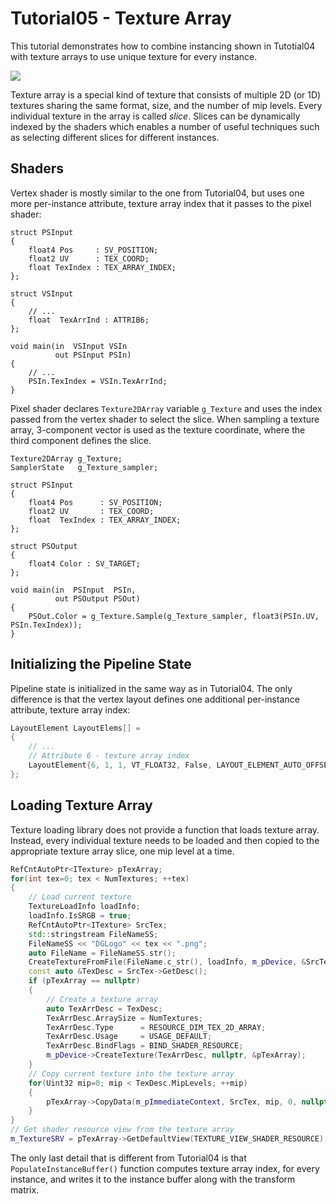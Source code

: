 # Tutorial05 - Texture Array

This tutorial demonstrates how to combine instancing shown in Tutotial04 with texture arrays to 
use unique texture for every instance.

![](Animation_Large.gif)

Texture array is a special kind of texture that consists of multiple 2D (or 1D) textures sharing the same
format, size, and the number of mip levels. Every individual texture in the array is called *slice*. Slices can
be dynamically indexed by the shaders which enables a number of useful techniques such as selecting different slices 
for different instances.

## Shaders

Vertex shader is mostly similar to the one from Tutorial04, but uses one more per-instance attribute, texture
array index that it passes to the pixel shader:

```hlsl
struct PSInput 
{ 
    float4 Pos     : SV_POSITION; 
    float2 UV      : TEX_COORD; 
    float TexIndex : TEX_ARRAY_INDEX;
};

struct VSInput
{
    // ...
    float  TexArrInd : ATTRIB6;
};

void main(in  VSInput VSIn
          out PSInput PSIn) 
{
    // ...
    PSIn.TexIndex = VSIn.TexArrInd;
}
```

Pixel shader declares `Texture2DArray` variable `g_Texture` and uses the index passed from the
vertex shader to select the slice. When sampling a texture array, 3-component vector is used as the texture
coordinate, where the third component defines the slice.

```hlsl
Texture2DArray g_Texture;
SamplerState   g_Texture_sampler;

struct PSInput 
{ 
    float4 Pos      : SV_POSITION; 
    float2 UV       : TEX_COORD; 
    float  TexIndex : TEX_ARRAY_INDEX;
};

struct PSOutput
{
    float4 Color : SV_TARGET;
};

void main(in  PSInput  PSIn,
          out PSOutput PSOut)
{
    PSOut.Color = g_Texture.Sample(g_Texture_sampler, float3(PSIn.UV, PSIn.TexIndex)); 
}
```

## Initializing the Pipeline State

Pipeline state is initialized in the same way as in Tutorial04. The only difference is that the vertex layout
defines one additional per-instance attribute, texture array index:

```cpp
LayoutElement LayoutElems[] =
{
    // ...
    // Attribute 6 - texture array index
    LayoutElement{6, 1, 1, VT_FLOAT32, False, LAYOUT_ELEMENT_AUTO_OFFSET, LAYOUT_ELEMENT_AUTO_STRIDE, INPUT_ELEMENT_FREQUENCY_PER_INSTANCE},
};
```

## Loading Texture Array

Texture loading library does not provide a function that loads texture array.
Instead, every individual texture needs to be loaded and then copied to the 
appropriate texture array slice, one mip level at a time.

```cpp
RefCntAutoPtr<ITexture> pTexArray;
for(int tex=0; tex < NumTextures; ++tex)
{
    // Load current texture
    TextureLoadInfo loadInfo;
    loadInfo.IsSRGB = true;
    RefCntAutoPtr<ITexture> SrcTex;
    std::stringstream FileNameSS;
    FileNameSS << "DGLogo" << tex << ".png";
    auto FileName = FileNameSS.str();
    CreateTextureFromFile(FileName.c_str(), loadInfo, m_pDevice, &SrcTex);
    const auto &TexDesc = SrcTex->GetDesc();
    if (pTexArray == nullptr)
    {
        // Create a texture array
        auto TexArrDesc = TexDesc;
        TexArrDesc.ArraySize = NumTextures;
        TexArrDesc.Type      = RESOURCE_DIM_TEX_2D_ARRAY;
        TexArrDesc.Usage     = USAGE_DEFAULT;
        TexArrDesc.BindFlags = BIND_SHADER_RESOURCE;
        m_pDevice->CreateTexture(TexArrDesc, nullptr, &pTexArray);
    }
    // Copy current texture into the texture array
    for(Uint32 mip=0; mip < TexDesc.MipLevels; ++mip)
    {
        pTexArray->CopyData(m_pImmediateContext, SrcTex, mip, 0, nullptr, mip, tex, 0, 0, 0);
    }
}
// Get shader resource view from the texture array
m_TextureSRV = pTexArray->GetDefaultView(TEXTURE_VIEW_SHADER_RESOURCE);
```


The only last detail that is different from Tutorial04 is that `PopulateInstanceBuffer()` function computes
texture array index, for every instance, and writes it to the instance buffer along with the transform matrix.
